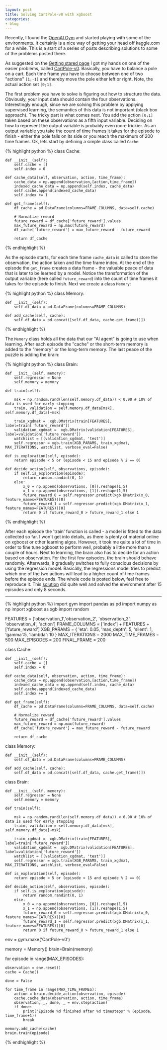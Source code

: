 ```yaml
---
layout: post
title: Solving CartPole-v0 with xgboost
categories:
- blog
---
```


Recently, I found the <a href="https://gym.openai.com/" target="_blank">OpenAI Gym</a> and started playing with some of the environments. It certainly is a nice way of getting your head off kaggle.com for a while. This is a start of a series of posts describing solutions to some of the problems posted there. 

As suggested on the <a href="https://gym.openai.com/docs" target="_blank">Getting stared page</a> I got my hands on one of the easier problems, called <a href="https://gym.openai.com/envs/CartPole-v0" target="_blank">CartPole-v0</a>. Basically, you have to balance a pole on a cart. Each time frame you have to choose between one of two "actions" `[1;-1]` and thereby move the pole either left or right. Note, the actual action set `[0;1]`.

The first problem you have to solve is figuring out how to structure the data. Obviously, your input data should contain the four observations. Interestingly enough, since we are solving this problem by applying supervised learning, the semantics of this data is not important (black box approach). The tricky part is what comes next. You add the action `[0;1]` taken based on these observations as a fifth input variable. Deciding on how to represent the output variable is probably even more trickier. As an output variable you take the count of time frames it takes for the episode to finish - either the pole falls on its side or you reach the maximum of 200 time frames. Ok, lets start by defining a simple class called `Cache`:

{% highlight python %}
class Cache:
    
    def __init__(self):
        self.cache = []
        self.index = 0
   
    def cache_data(self, observation, action, time_frame):
        cache_data = np.append(observation,[action,time_frame])
        indexed_cache_data = np.append(self.index, cache_data)
        self.cache.append(indexed_cache_data)
        self.index += 1
    
    def get_frame(self):
        df_cache = pd.DataFrame(columns=FRAME_COLUMNS, data=self.cache)
        
        # Normalize reward
        future_reward = df_cache['future_reward'].values
        max_future_reward = np.max(future_reward)
        df_cache['future_reward'] = max_future_reward - future_reward
        
        return df_cache
{% endhighlight %}

As the episode starts, for each time frame `cache_data` is called to store the observation, the action taken and the time frame index. At the end of the episode the `get_frame` creates a data frame - the valuable peace of data that is later to be learned by a model. Notice the transformation of the output variable (here called `future_reward`) into the count of time frames it takes for the episode to finish. Next we create a class `Memory`:

{% highlight python %}
class Memory:
    
    def __init__(self):
        self.df_data = pd.DataFrame(columns=FRAME_COLUMNS)
    
    def add_cache(self, cache):
        self.df_data = pd.concat([self.df_data, cache.get_frame()])
{% endhighlight %}

The `Memory` class holds all the data that our "AI agent" is going to use when learning. After each episode the "cache" or the short-term memory is added to the "memory" or the long-term memory. The last peace of the puzzle is adding the brain:

{% highlight python %}
class Brain:
    
    def __init__(self, memory):
        self.regressor = None
        self.memory = memory
        
    def train(self):
        
        msk = np.random.rand(len(self.memory.df_data)) < 0.90 # 10% of data is used for early stopping
        train, validation = self.memory.df_data[msk], self.memory.df_data[~msk]
        
        train_xgdmat =  xgb.DMatrix(train[FEATURES], label=train['future_reward'])
        validation_xgdmat =  xgb.DMatrix(validation[FEATURES], label=validation['future_reward'])
        watchlist = [(validation_xgdmat, 'test')]
        self.regressor = xgb.train(XGB_PARAMS, train_xgdmat, MAX_ITERATIONS, watchlist, verbose_eval=False)
        
    def is_exploration(self, episode):
        return episode < 5 or (episode < 15 and episode % 2 == 0)
        
    def decide_action(self, observations, episode):
        if self.is_exploration(episode):
            return random.randint(0, 1)
        else:
            x_0 = np.append(observations, [0]).reshape(1,5)
            x_1 = np.append(observations, [1]).reshape(1,5)
            future_reward_0 = self.regressor.predict(xgb.DMatrix(x_0, feature_names=FEATURES))[0]
            future_reward_1 = self.regressor.predict(xgb.DMatrix(x_1, feature_names=FEATURES))[0]
            return 0 if future_reward_0 > future_reward_1 else 1
{% endhighlight %}

After each episode the 'train' function is called - a model is fitted to the data collected so far. I won't get into details, as there is plenty of material online on xgboost or other learning algos. However, it took me quite a lot of time in order to fine tune xgboost to perform well, probably a little more than a couple of hours. Next to learning, the brain also has to decide for an action based on observation. For the first few episodes, the brain should behave randomly. Afterwards, it gradually switches to fully conscious decisions by using the regression model. Basically, the regressions model tries to predict which one of the two actions will lead to a higher count of time frames before the episode ends. The whole code is posted below, feel free to reproduce it. This <a href="https://gym.openai.com/evaluations/eval_XxwHyBGS22PX3ha0bLJ9A" target="_blank">solution</a> did quite well and solved the environment after 15 episodes and only 8 seconds.

---

{% highlight python %}
import gym
import pandas as pd
import numpy as np
import xgboost as xgb
import random

FEATURES = ['observation_1','observation_2', 'observation_3', 'observation_4', 'action']
FRAME_COLUMNS = ['index'] + FEATURES + ['future_reward']
XGB_PARAMS = {
              'eta': 0.05,
              'max_depth': 5,
              'silent': 1,
              'gamma':5,
              'lambda': 10
            }
MAX_ITERATIONS = 2000
MAX_TIME_FRAMES = 500
MAX_EPISODES = 200
FINAL_FRAME = 200


class Cache:
    
    def __init__(self):
        self.cache = []
        self.index = 0
   
    def cache_data(self, observation, action, time_frame):
        cache_data = np.append(observation,[action,time_frame])
        indexed_cache_data = np.append(self.index, cache_data)
        self.cache.append(indexed_cache_data)
        self.index += 1
    
    def get_frame(self):
        df_cache = pd.DataFrame(columns=FRAME_COLUMNS, data=self.cache)
        
        # Normalize reward
        future_reward = df_cache['future_reward'].values
        max_future_reward = np.max(future_reward)
        df_cache['future_reward'] = max_future_reward - future_reward
        
        return df_cache
    
    
class Memory:
    
    def __init__(self):
        self.df_data = pd.DataFrame(columns=FRAME_COLUMNS)
    
    def add_cache(self, cache):
        self.df_data = pd.concat([self.df_data, cache.get_frame()])
        

class Brain:
    
    def __init__(self, memory):
        self.regressor = None
        self.memory = memory
        
    def train(self):
        
        msk = np.random.rand(len(self.memory.df_data)) < 0.90 # 10% of data is used for early stopping
        train, validation = self.memory.df_data[msk], self.memory.df_data[~msk]
        
        train_xgdmat =  xgb.DMatrix(train[FEATURES], label=train['future_reward'])
        validation_xgdmat =  xgb.DMatrix(validation[FEATURES], label=validation['future_reward'])
        watchlist = [(validation_xgdmat, 'test')]
        self.regressor = xgb.train(XGB_PARAMS, train_xgdmat, MAX_ITERATIONS, watchlist, verbose_eval=False)
        
    def is_exploration(self, episode):
        return episode < 5 or (episode < 15 and episode % 2 == 0)
        
    def decide_action(self, observations, episode):
        if self.is_exploration(episode):
            return random.randint(0, 1)
        else:
            x_0 = np.append(observations, [0]).reshape(1,5)
            x_1 = np.append(observations, [1]).reshape(1,5)
            future_reward_0 = self.regressor.predict(xgb.DMatrix(x_0, feature_names=FEATURES))[0]
            future_reward_1 = self.regressor.predict(xgb.DMatrix(x_1, feature_names=FEATURES))[0]
            return 0 if future_reward_0 > future_reward_1 else 1

env = gym.make('CartPole-v0')

memory = Memory()
brain=Brain(memory)

for episode in range(MAX_EPISODES):
    
    observation = env.reset()
    cache = Cache()
    
    done = False
    
    for time_frame in range(MAX_TIME_FRAMES):
        action = brain.decide_action(observation, episode)
        cache.cache_data(observation, action, time_frame)
        observation, _, done, _ = env.step(action)
        if done:
            print("Episode %d finished after %d timesteps" % (episode, time_frame+1))
            break
     
    memory.add_cache(cache)
    brain.train(episode)
{% endhighlight %}

